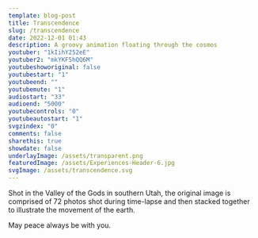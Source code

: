 ```yaml
---
template: blog-post
title: Transcendence
slug: /transcendence
date: 2022-12-01 01:43
description: A groovy animation floating through the cosmos
youtuber: "1kIihY252eE"
youtuber2: "mkYKF5hQQ6M"
youtubeshoworiginal: false
youtubestart: "1"
youtubeend: ""
youtubemute: "1"
audiostart: "33"
audioend: "5000"
youtubecontrols: "0"
youtubeautostart: "1"
svgzindex: "0"
comments: false
sharethis: true
showdate: false
underlayImage: /assets/transparent.png
featuredImage: /assets/Experiences-Header-6.jpg
svgImage: /assets/transcendence.svg
---
```

Shot in the Valley of the Gods in southern Utah, the original image is comprised of 72 photos shot during time-lapse and then stacked together to illustrate the movement of the earth.

May peace always be with you.




<!-- <h2 class="neonText" style="text-align: center;">BUY THE NFT!</h2>
<nft-card style="border:none;border-radius:12px" contractAddress="0x495f947276749ce646f68ac8c248420045cb7b5e" tokenId="14583650834310525071617320783641503123203461641321595508191183188429643972609"> </nft-card> -->


 

 

<!-- XjuLZwlDxh8 -->